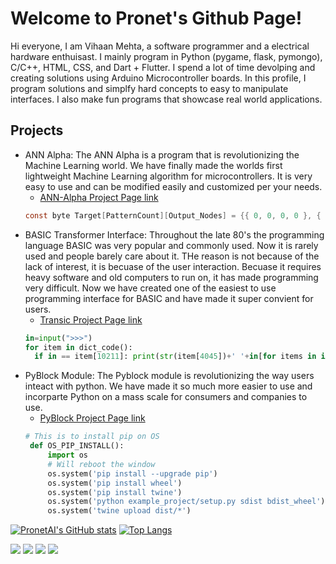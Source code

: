 # Welcome to Pronet's Github Page!
Hi everyone, I am Vihaan Mehta, a software programmer and a electrical hardware enthuisast. I mainly program in Python (pygame, flask, pymongo), C/C++, HTML, CSS, and Dart + Flutter. I spend a lot of time devolping and creating solutions using Arduino Microcontroller boards. In this profile, I program solutions and simplfy hard concepts to easy to manipulate interfaces. I also  make fun programs that showcase real world applications.
## Projects
- ANN Alpha: The ANN Alpha is a program that is revolutionizing the Machine Learning world. We have finally made the worlds first lightweight Machine Learning algorithm for microcontrollers. It is very easy to use and can be modified easily and customized per your needs.
  - [ANN-Alpha Project Page link](https://github.com/PronetAI/ANN-Alpha) 
  ```c
  const byte Target[PatternCount][Output_Nodes] = {{ 0, 0, 0, 0 }, { 0, 0, 0, 1 }, { 0, 0, 1, 0 }, { 0, 0, 1, 1 }, { 0, 1, 0, 0 }, { 0, 1, 0, 1 }, { 0, 1, 1, 0 }, { 0, 1, 1, 1 }, { 1, 0, 0, 0 }, { 1, 0, 0, 1 }};
  ```
- BASIC Transformer Interface: Throughout the late 80's the programming language BASIC was very popular and commonly used. Now it is rarely used and people barely care about it. THe reason is not because of the lack of interest, it is becuase of the user interaction. Becuase it requires heavy software and old computers to run on, it has made programming very difficult. Now we have created one of the easiest to use programming interface for BASIC and have made it super convient for users.
  - [Transic Project Page link](https://github.com/PronetAI/Transic) 
  ```python
  in=input(">>>")
  for item in dict_code():
    if in == item[10211]: print(str(item[4045])+' '+in[for items in in(3): print(items))
  ```
 - PyBlock Module: The Pyblock module is revolutionizing the way users inteact with python. We have made it so much more easier to use and incorparte Python on a mass scale for consumers and companies to use.
   - [PyBlock Project Page link](https://github.com/PronetAI/Pyblock-Module) 
   ```python
   # This is to install pip on OS
    def OS_PIP_INSTALL():
        import os
        # Will reboot the window
        os.system('pip install --upgrade pip')
        os.system('pip install wheel')
        os.system('pip install twine')
        os.system('python example_project/setup.py sdist bdist_wheel')
        os.system('twine upload dist/*')
   ```
[![PronetAI's GitHub stats](https://github-readme-stats.vercel.app/api?username=PronetAI)](https://github.com/aaravdave/github-readme-stats)<img>
[![Top Langs](https://github-readme-stats.vercel.app/api/top-langs/?username=PronetAI&layout=compact)](https://github.com/PronetAI/github-readme-stats)

![](https://komarev.com/ghpvc/?username=PronetAI&color=red) 
![](https://img.shields.io/badge/OS-macOS&nbsp;11-informational?style=flat&logo=mac&logoColor=red&color=FF4545)
![](https://img.shields.io/badge/Editor-PyCharm&nbsp;-informational?style=flat&logo=pycharm&logoColor=red&color=FF4545)
![](https://img.shields.io/badge/Shell-Terminal-informational?style=flat&logo=terminal&logoColor=red&color=FF4545)
